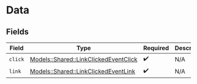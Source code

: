 # Data


## Fields

| Field                                                                                 | Type                                                                                  | Required                                                                              | Description                                                                           |
| ------------------------------------------------------------------------------------- | ------------------------------------------------------------------------------------- | ------------------------------------------------------------------------------------- | ------------------------------------------------------------------------------------- |
| `click`                                                                               | [Models::Shared::LinkClickedEventClick](../../models/shared/linkclickedeventclick.md) | :heavy_check_mark:                                                                    | N/A                                                                                   |
| `link`                                                                                | [Models::Shared::LinkClickedEventLink](../../models/shared/linkclickedeventlink.md)   | :heavy_check_mark:                                                                    | N/A                                                                                   |